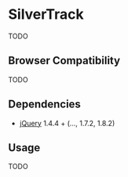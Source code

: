 # SilverTrack

TODO

## Browser Compatibility

TODO

## Dependencies

* [jQuery](http://jquery.com) 1.4.4 + (..., 1.7.2, 1.8.2)

## Usage

TODO
